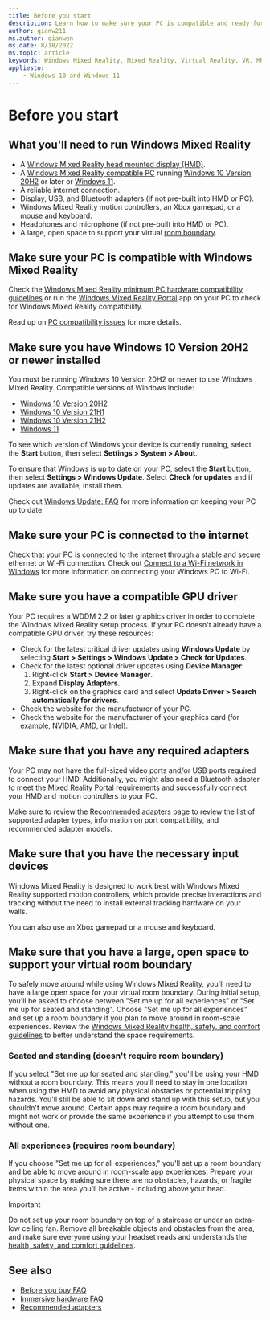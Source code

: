 ```yaml
---
title: Before you start
description: Learn how to make sure your PC is compatible and ready for various Windows Mixed Reality application experiences.
author: qianw211
ms.author: qianwen
ms.date: 8/18/2022
ms.topic: article
keywords: Windows Mixed Reality, Mixed Reality, Virtual Reality, VR, MR, compatible, compatibility, get started, setup, PC, system requirements
appliesto:
    - Windows 10 and Windows 11
---
```


# Before you start

## What you'll need to run Windows Mixed Reality

* A [Windows Mixed Reality head mounted display (HMD)](https://www.microsoft.com/en-us/windows/windows-mixed-reality-devices).
* A [Windows Mixed Reality compatible PC](https://support.microsoft.com/en-us/help/4039260/windows-10-mixed-reality-pc-hardware-guidelines) running [Windows 10 Version 20H2](/windows/release-health/status-windows-10-20h2) or later or [Windows 11](/windows/release-health/windows11-release-information).
* A reliable internet connection.
* Display, USB, and Bluetooth adapters (if not pre-built into HMD or PC).
* Windows Mixed Reality motion controllers, an Xbox gamepad, or a mouse and keyboard.
* Headphones and microphone (if not pre-built into HMD or PC).
* A large, open space to support your virtual [room boundary](set-up-windows-mixed-reality.md#set-up-your-room-boundary).

## Make sure your PC is compatible with Windows Mixed Reality

Check the [Windows Mixed Reality minimum PC hardware compatibility guidelines](windows-mixed-reality-minimum-pc-hardware-compatibility-guidelines.md) or run the [Windows Mixed Reality Portal](https://apps.microsoft.com/store/detail/mixed-reality-portal/9NG1H8B3ZC7M?) app on your PC to check for Windows Mixed Reality compatibility.

Read up on [PC compatibility issues](get-help-with-pc-compatibility.md) for more details.

## Make sure you have Windows 10 Version 20H2 or newer installed

You must be running Windows 10 Version 20H2 or newer to use Windows Mixed Reality. Compatible versions of Windows include:

* [Windows 10 Version 20H2](/windows/release-health/status-windows-10-20h2)
* [Windows 10 Version 21H1](/windows/release-health/status-windows-10-21h1)
* [Windows 10 Version 21H2](/windows/release-health/status-windows-10-21h2)
* [Windows 11](/windows/release-health/windows11-release-information)

To see which version of Windows your device is currently running, select the **Start** button, then select **Settings  > System > About**.

To ensure that Windows is up to date on your PC, select the **Start** button, then select **Settings > Windows Update**.  Select **Check for updates** and if updates are available, install them.

Check out [Windows Update: FAQ](https://support.microsoft.com/en-us/windows/windows-update-faq-8a903416-6f45-0718-f5c7-375e92dddeb2) for more information on keeping your PC up to date.

## Make sure your PC is connected to the internet

Check that your PC is connected to the internet through a stable and secure ethernet or Wi-Fi connection. Check out [Connect to a Wi-Fi network in Windows](https://support.microsoft.com/en-us/windows/connect-to-a-wi-fi-network-in-windows-1f881677-b569-0cd5-010d-e3cd3579d263) for more information on connecting your Windows PC to Wi-Fi. 

## Make sure you have a compatible GPU driver

Your PC requires a WDDM 2.2 or later graphics driver in order to complete the Windows Mixed Reality setup process. If your PC doesn't already have a compatible GPU driver, try these resources:

* Check for the latest critical driver updates using **Windows Update** by selecting **Start > Settings > Windows Update > Check for Updates**.
* Check for the latest optional driver updates using **Device Manager**:
    1. Right-click **Start > Device Manager**.
    2. Expand **Display Adapters**.
    3. Right-click on the graphics card and select **Update Driver > Search automatically for drivers**.
* Check the website for the manufacturer of your PC.
* Check the website for the manufacturer of your graphics card (for example, [NVIDIA](https://www.nvidia.com/Download/index.aspx?lang=en-us), [AMD](https://www.amd.com/en/support), or [Intel](https://www.intel.com/content/www/us/en/download-center/home.html)).

## Make sure that you have any required adapters

Your PC may not have the full-sized video ports and/or USB ports required to connect your HMD. Additionally, you might also need a Bluetooth adapter to meet the [Mixed Reality Portal](https://apps.microsoft.com/store/detail/mixed-reality-portal/9NG1H8B3ZC7M?hl=en-us&gl=US) requirements and successfully connect your HMD and motion controllers to your PC. 

Make sure to review the [Recommended adapters](recommended-adapters-for-windows-mixed-reality-capable-pcs.md) page to review the list of supported adapter types, information on port compatibility, and recommended adapter models.

## Make sure that you have the necessary input devices

Windows Mixed Reality is designed to work best with Windows Mixed Reality supported motion controllers, which provide precise interactions and tracking without the need to install external tracking hardware on your walls. 

You can also use an Xbox gamepad or a mouse and keyboard.

## Make sure that you have a large, open space to support your virtual room boundary

To safely move around while using Windows Mixed Reality, you'll need to have a large open space for your virtual room boundary.  During initial setup, you'll be asked to choose between "Set me up for all experiences" or "Set me up for seated and standing". Choose "Set me up for all experiences" and set up a room boundary if you plan to move around in room-scale experiences. Review the [Windows Mixed Reality health, safety, and comfort guidelines](wmr-health-safety-comfort.md) to better understand the space requirements.

### Seated and standing (doesn't require room boundary)

If you select "Set me up for seated and standing," you'll be using your HMD without a room boundary. This means you'll need to stay in one location when using the HMD to avoid any physical obstacles or potential tripping hazards. You'll still be able to sit down and stand up with this setup, but you shouldn't move around. Certain apps may require a room boundary and might not work or provide the same experience if you attempt to use them without one.

### All experiences (requires room boundary)

If you choose "Set me up for all experiences," you'll set up a room boundary and be able to move around in room-scale app experiences. Prepare your physical space by making sure there are no obstacles, hazards, or fragile items within the area you’ll be active - including above your head. 

>[!Important]
>Do not set up your room boundary on top of a staircase or under an extra-low ceiling fan. Remove all breakable objects and obstacles from the area, and make sure everyone using your headset reads and understands the [health, safety, and comfort guidelines](wmr-health-safety-comfort.md).

## See also

* [Before you buy FAQ](before-you-buy-faqs.md)
* [Immersive hardware FAQ](other-questions.md)
* [Recommended adapters](enterprise-lbe-faq.md)